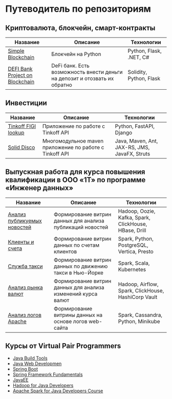 # Путеводитель по репозиториям

## Криптовалюта, блокчейн, смарт-контракты
|Название|Описание|Технологии|
|------|------|------|
|[Simple Blockchain](https://github.com/atdushi/simple-blockchain)|Блокчейн на Python|Python, Flask, .NET, C#|
|[DEFI Bank Project on Blockchain](https://github.com/atdushi/bug-free-barnacle)|DeFi банк. Есть возможность внести деньги на депозит и отозвать их обратно|Solidity, Python, Flask|

## Инвестиции
|Название|Описание|Технологии|
|------|------|------|
|[Tinkoff FIGI lookup](https://github.com/atdushi/tinkoff-figi-lookup)|Приложение по работе с Tinkoff API|Python, FastAPI, Django|
|[Solid Disco](https://github.com/atdushi/solid-disco)|Многомодульное maven приложение по работе с Tinkoff API|Java, Maven, Ant, JAX-RS, JMS, JavaFX, Struts|

## Выпускная работа для курса повышения квалификации в ООО «1Т» по программе «Инженер данных»
|Название|Описание|Технологии|
|------|------|------|
|[Анализ публикуемых новостей](https://github.com/data-engineer-course/pubnews)|Формирование витрин данных для анализа публикаций новостей|Hadoop, Oozie, Kafka, Spark, ClickHouse, HBase, Drill|
|[Клиенты и счета](https://github.com/data-engineer-course/taxacco)|Формирование витрин данных по счетам клиентов|Spark, Python, PostgreSQL, Vertica, Presto|
|[Служба такси](https://github.com/data-engineer-course/cartax)|Формирование витрин данных по движению такси в Нью-Йорке|Spark, Scala, Kubernetes|
|[Анализ рынка валют](https://github.com/data-engineer-course/stocash)|Формирование витрин данных для анализа изменений курса валют|Hadoop, Airflow, Spark, ClickHouse, HashiCorp Vault|
|[Анализ логов Apache](https://github.com/data-engineer-course/adapache)|Формирование витрины данных на основе логов web-сайта|Spark, Cassandra, Python, Minikube|

## Курсы от Virtual Pair Programmers
- [Java Build Tools](https://github.com/vpp-repositories/java-build-tools)
- [Java Web Developmen](https://github.com/vpp-repositories/java-web-development)
- [Spring Boot](https://github.com/vpp-repositories/spring-boot)
- [Spring Framework Fundamentals](https://github.com/vpp-repositories/spring-framework-fundamentals)
- [JavaEE](https://github.com/vpp-repositories/java-ee)
- [Hadoop for Java Developers](https://github.com/vpp-repositories/first-hadoop-project)
- [Apache Spark for Java Developers Course](https://github.com/vpp-repositories/apache-spark-course)